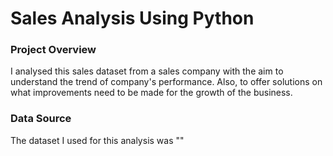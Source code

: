 # Sales Analysis Using Python

### Project Overview

I analysed this sales dataset from a sales company with the aim to understand the trend of company's performance. Also, to offer solutions on what improvements need to be made for the growth of the business.

### Data Source 

The dataset I used for this analysis was ""
